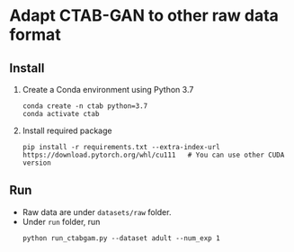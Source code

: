 # Adapt CTAB-GAN to other raw data format

## Install
1. Create a Conda environment using Python 3.7
    ```
    conda create -n ctab python=3.7
    conda activate ctab
    ```
2. Install required package
   ```
   pip install -r requirements.txt --extra-index-url https://download.pytorch.org/whl/cu111   # You can use other CUDA version
   ```

## Run
* Raw data are under `datasets/raw` folder.
* Under `run` folder, run
    ```
    python run_ctabgam.py --dataset adult --num_exp 1
    ```